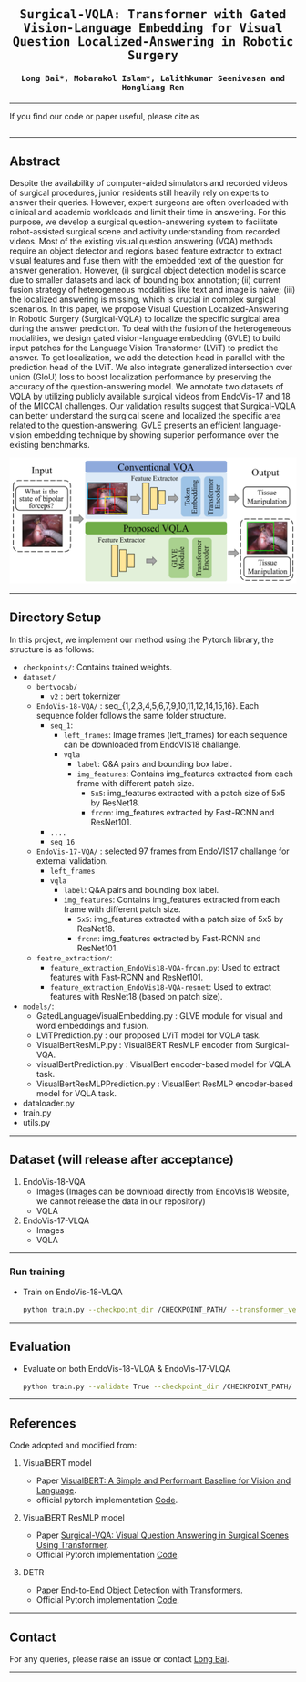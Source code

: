 

<div align="center">

<samp>

<h2> Surgical-VQLA: Transformer with Gated Vision-Language Embedding for Visual Question Localized-Answering in Robotic Surgery </h1>

<h4> Long Bai*, Mobarakol Islam*, Lalithkumar Seenivasan and Hongliang Ren </h3>

</samp>   

</div>     
    
---

If you find our code or paper useful, please cite as

```bibtex

```

---
## Abstract
Despite the availability of computer-aided simulators and recorded videos of surgical procedures, junior residents still heavily rely on experts to answer their queries. However, expert surgeons are often overloaded with clinical and academic workloads and limit their time in answering. For this purpose, we develop a surgical question-answering system to facilitate robot-assisted surgical scene and activity understanding from recorded videos. Most of the existing visual question answering (VQA) methods require an object detector and regions based feature extractor to extract visual features and fuse them with the embedded text of the question for answer generation. However, (i) surgical object detection model is scarce due to smaller datasets and lack of bounding box annotation; (ii) current fusion strategy of heterogeneous modalities like text and image is naive; (iii) the localized answering is missing, which is crucial in complex surgical scenarios. In this paper, we propose Visual Question Localized-Answering in Robotic Surgery (Surgical-VQLA) to localize the specific surgical area during the answer prediction. To deal with the fusion of the heterogeneous modalities, we design gated vision-language embedding (GVLE) to build input patches for the Language Vision Transformer (LViT) to predict the answer. To get localization, we add the detection head in parallel with the prediction head of the LViT. We also integrate generalized intersection over union (GIoU) loss to boost localization performance by preserving the accuracy of the question-answering model. We annotate two datasets of VQLA by utilizing publicly available surgical videos from EndoVis-17 and 18 of the MICCAI challenges. Our validation results suggest that Surgical-VQLA can better understand the surgical scene and localized the specific area related to the question-answering. GVLE presents an efficient language-vision embedding technique by showing superior performance over the existing benchmarks.  

<p align="center">
<img src="figures/svqla.png" alt="SurgicalVLQA" width="1000"/>
</p>


---
## Directory Setup
<!---------------------------------------------------------------------------------------------------------------->
In this project, we implement our method using the Pytorch library, the structure is as follows: 

- `checkpoints/`: Contains trained weights.
- `dataset/`
    - `bertvocab/`
        - `v2` : bert tokernizer
    - `EndoVis-18-VQA/` : seq_{1,2,3,4,5,6,7,9,10,11,12,14,15,16}. Each sequence folder follows the same folder structure. 
        - `seq_1`: 
            - `left_frames`: Image frames (left_frames) for each sequence can be downloaded from EndoVIS18 challange.
            - `vqla`
                - `label`: Q&A pairs and bounding box label.
                - `img_features`: Contains img_features extracted from each frame with different patch size.
                    - `5x5`: img_features extracted with a patch size of 5x5 by ResNet18.
                    - `frcnn`: img_features extracted by Fast-RCNN and ResNet101.
        - `....`
        - `seq_16`
    - `EndoVis-17-VQA/` : selected 97 frames from EndoVIS17 challange for external validation. 
        - `left_frames`
        - `vqla`
            - `label`: Q&A pairs and bounding box label.
            - `img_features`: Contains img_features extracted from each frame with different patch size.
                - `5x5`: img_features extracted with a patch size of 5x5 by ResNet18.
                - `frcnn`: img_features extracted by Fast-RCNN and ResNet101.
    - `featre_extraction/`:
        - `feature_extraction_EndoVis18-VQA-frcnn.py`: Used to extract features with Fast-RCNN and ResNet101.
        - `feature_extraction_EndoVis18-VQA-resnet`: Used to extract features with ResNet18 (based on patch size).
- `models/`: 
    - GatedLanguageVisualEmbedding.py : GLVE module for visual and word embeddings and fusion.
    - LViTPrediction.py : our proposed LViT model for VQLA task.
    - VisualBertResMLP.py : VisualBERT ResMLP encoder from Surgical-VQA.
    - visualBertPrediction.py : VisualBert encoder-based model for VQLA task.
    - VisualBertResMLPPrediction.py : VisualBert ResMLP encoder-based model for VQLA task.
- dataloader.py
- train.py
- utils.py

---
## Dataset (will release after acceptance)
1. EndoVis-18-VQA
    - Images (Images can be download directly from EndoVis18 Website, we cannot release the data in our repository)
    - VQLA
2. EndoVis-17-VLQA
    - Images
    - VQLA  

---

### Run training
- Train on EndoVis-18-VLQA 
    ```bash
    python train.py --checkpoint_dir /CHECKPOINT_PATH/ --transformer_ver lvit --batch_size 64 --epochs 80
    ```

---
## Evaluation
- Evaluate on both EndoVis-18-VLQA & EndoVis-17-VLQA
    ```bash
    python train.py --validate True --checkpoint_dir /CHECKPOINT_PATH/ --transformer_ver lvit --batch_size 64
    ```

---
## References
Code adopted and modified from:
1. VisualBERT model
    - Paper [VisualBERT: A Simple and Performant Baseline for Vision and Language](https://arxiv.org/abs/1908.03557).
    - official pytorch implementation [Code](https://github.com/huggingface/transformers.git).

2. VisualBERT ResMLP model
    - Paper [Surgical-VQA: Visual Question Answering in Surgical Scenes Using Transformer](https://arxiv.org/abs/2206.11053).
    - Official Pytorch implementation [Code](https://github.com/lalithjets/Surgical_VQA).

3. DETR
    - Paper [End-to-End Object Detection with Transformers](https://arxiv.org/abs/2005.12872).
    - Official Pytorch implementation [Code](https://github.com/facebookresearch/detr).

---

## Contact
For any queries, please raise an issue or contact [Long Bai](mailto:b.long@link.cuhk.edu.hk).

---
